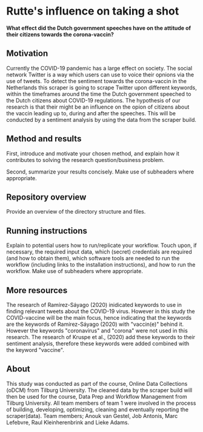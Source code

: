 # Rutte's influence on taking a shot

__What effect did the Dutch government speeches have on the attitude of their citizens towards the corona-vaccin?__

## Motivation
Currently the COVID-19 pandemic has a large effect on society. The social network Twitter is a way which users can use to voice their opnions via the use of tweets. To detect the sentiment towards the corona-vaccin in the Netherlands this scraper is going to scrape Twitter upon different keywords, within the timeframes around the time the Dutch government speeched to the Dutch citizens about COVID-19 regulations. The hypothesis of our research is that their might be an influence on the opion of citizens about the vaccin leading up to, during and after the speeches. This will be conducted by a sentiment analysis by using the data from the scraper build.

## Method and results

First, introduce and motivate your chosen method, and explain how it contributes to solving the research question/business problem.

Second, summarize your results concisely. Make use of subheaders where appropriate.

## Repository overview

Provide an overview of the directory structure and files.

## Running instructions

Explain to potential users how to run/replicate your workflow. Touch upon, if necessary, the required input data, which (secret) credentials are required (and how to obtain them), which software tools are needed to run the workflow (including links to the installation instructions), and how to run the workflow. Make use of subheaders where appropriate.

## More resources

The research of Ramírez-Sáyago (2020) inidicated keywords to use in finding relevant tweets about the COVID-19 virus. However in this study the COVID-vaccine will be the main focus, hence indicating that the keywords are the keywords of Ramírez-Sáyago (2020) with "vaccin(e)" behind it. However the keywords "coronavirus" and "corona" were not used in this research. The research of Kruspe et al., (2020) add these keywords to their sentiment analysis, therefore these keywords were added combined with the keyword "vaccine".

## About
This study was conducted as part of the course, Online Data Collections (oDCM) from Tilburg University. The cleaned data by the scraper build will then be used for the course, Data Prep and Workflow Management from Tilburg University. All team members of team 1 were involved in the process of building, developing, optimizing, cleaning and eventually reporting the scraper(data). Team members; Anouk van Gestel, Job Antonis, Marc Lefebvre, Raul Kleinherenbrink and Lieke Adams.
